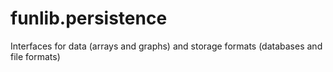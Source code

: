 # funlib.persistence
Interfaces for data (arrays and graphs) and storage formats (databases and file formats)
